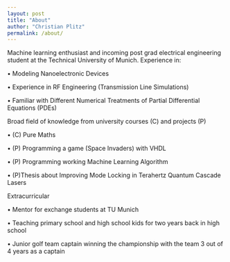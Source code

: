 ```yaml
---
layout: post
title: "About"
author: "Christian Plitz"
permalink: /about/
---
```


Machine learning enthusiast and incoming post grad electrical engineering student at the Technical University of Munich. Experience in: 


• Modeling Nanoelectronic Devices

• Experience in RF Engineering (Transmission Line Simulations)

• Familiar with Different Numerical Treatments of Partial Differential Equations (PDEs)


Broad field of knowledge from university courses (C) and projects (P)

• (C) Pure Maths 

• (P) Programming a game (Space Invaders) with VHDL

• (P) Programming working Machine Learning Algorithm

• (P)Thesis about Improving Mode Locking in Terahertz Quantum Cascade Lasers 


Extracurricular

• Mentor for exchange students at TU Munich

• Teaching primary school and high school kids for two years back in high school

• Junior golf team captain winning the championship with the team 3 out of 4 years as a captain
